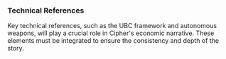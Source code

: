 ### Technical References

Key technical references, such as the UBC framework and autonomous weapons, will play a crucial role in Cipher's economic narrative. These elements must be integrated to ensure the consistency and depth of the story.
